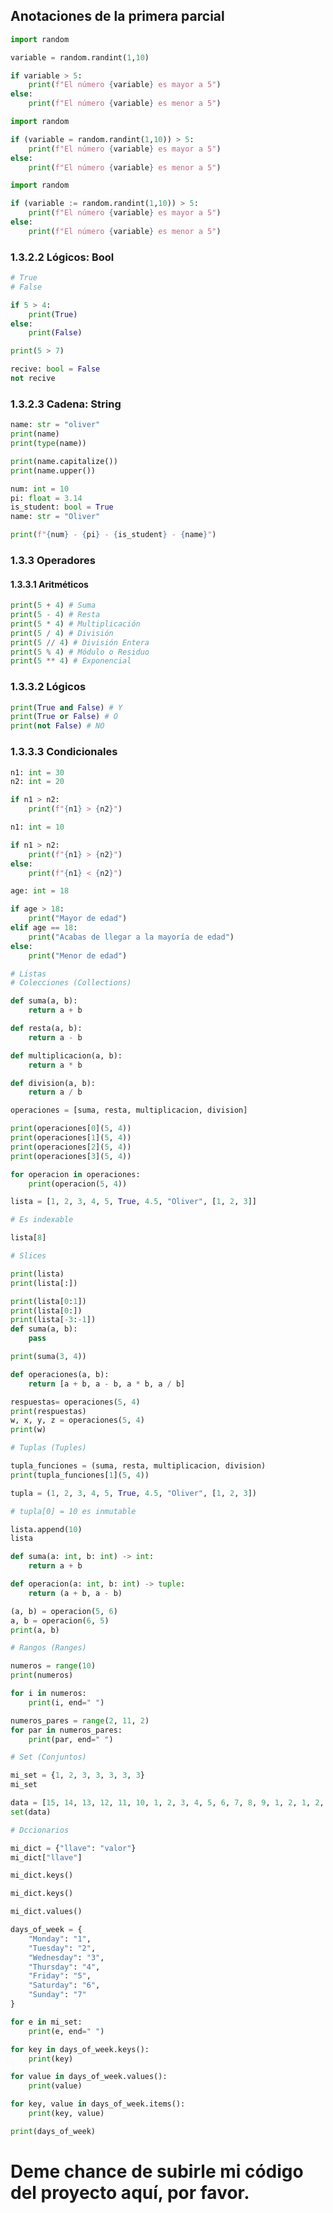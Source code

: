 ## Anotaciones de la primera parcial

~~~ python
import random

variable = random.randint(1,10)

if variable > 5:
    print(f"El número {variable} es mayor a 5")
else:
    print(f"El número {variable} es menor a 5")
~~~
~~~ python
import random

if (variable = random.randint(1,10)) > 5:
    print(f"El número {variable} es mayor a 5")
else:
    print(f"El número {variable} es menor a 5")
~~~
~~~ python
import random

if (variable := random.randint(1,10)) > 5:
    print(f"El número {variable} es mayor a 5")
else:
    print(f"El número {variable} es menor a 5")
~~~
### 1.3.2.2 Lógicos: Bool
~~~ python
# True
# False

if 5 > 4:
    print(True)
else:
    print(False)

print(5 > 7)

recive: bool = False
not recive
~~~
### 1.3.2.3 Cadena: String
~~~ python
name: str = "oliver"
print(name)
print(type(name))

print(name.capitalize())
print(name.upper())
~~~
~~~ python
num: int = 10
pi: float = 3.14
is_student: bool = True
name: str = "Oliver"

print(f"{num} - {pi} - {is_student} - {name}")
~~~
### 1.3.3 Operadores
#### 1.3.3.1 Aritméticos
~~~ python
print(5 + 4) # Suma
print(5 - 4) # Resta
print(5 * 4) # Multiplicación
print(5 / 4) # División
print(5 // 4) # División Entera
print(5 % 4) # Módulo o Residuo
print(5 ** 4) # Exponencial
~~~
### 1.3.3.2 Lógicos
~~~ python
print(True and False) # Y
print(True or False) # O
print(not False) # NO
~~~
### 1.3.3.3 Condicionales
~~~ python
n1: int = 30
n2: int = 20

if n1 > n2:
    print(f"{n1} > {n2}")
~~~
~~~ python
n1: int = 10

if n1 > n2:
    print(f"{n1} > {n2}")
else:
    print(f"{n1} < {n2}")
~~~
~~~ python
age: int = 18

if age > 18:
    print("Mayor de edad")
elif age == 18:
    print("Acabas de llegar a la mayoría de edad")
else:
    print("Menor de edad")
~~~
~~~ python
# Listas
# Colecciones (Collections)

def suma(a, b):
    return a + b

def resta(a, b):
    return a - b

def multiplicacion(a, b):
    return a * b

def division(a, b):
    return a / b

operaciones = [suma, resta, multiplicacion, division]

print(operaciones[0](5, 4))
print(operaciones[1](5, 4))
print(operaciones[2](5, 4))
print(operaciones[3](5, 4))

for operacion in operaciones:
    print(operacion(5, 4))

lista = [1, 2, 3, 4, 5, True, 4.5, "Oliver", [1, 2, 3]]
~~~
~~~ python
# Es indexable

lista[8]
~~~
~~~ python
# Slices

print(lista)
print(lista[:])

print(lista[0:1])
print(lista[0:])
print(lista[-3:-1])
def suma(a, b):
    pass

print(suma(3, 4))
~~~
~~~ python
def operaciones(a, b):
    return [a + b, a - b, a * b, a / b]

respuestas= operaciones(5, 4)
print(respuestas)
w, x, y, z = operaciones(5, 4)
print(w)
~~~
~~~ python
# Tuplas (Tuples)

tupla_funciones = (suma, resta, multiplicacion, division)
print(tupla_funciones[1](5, 4))

tupla = (1, 2, 3, 4, 5, True, 4.5, "Oliver", [1, 2, 3])
~~~
~~~ python
# tupla[0] = 10 es inmutable

lista.append(10)
lista
~~~
~~~ python
def suma(a: int, b: int) -> int:
    return a + b

def operacion(a: int, b: int) -> tuple:
    return (a + b, a - b)

(a, b) = operacion(5, 6)
a, b = operacion(6, 5)
print(a, b)
~~~
~~~ python
# Rangos (Ranges)

numeros = range(10)
print(numeros)
~~~
~~~ python
for i in numeros:
    print(i, end=" ")
~~~
~~~ python
numeros_pares = range(2, 11, 2)
for par in numeros_pares:
    print(par, end=" ")
~~~
~~~ python
# Set (Conjuntos)

mi_set = {1, 2, 3, 3, 3, 3, 3}
mi_set
~~~
~~~ python
data = [15, 14, 13, 12, 11, 10, 1, 2, 3, 4, 5, 6, 7, 8, 9, 1, 2, 1, 2, 1, 2, 1, 2]
set(data)
~~~
~~~ python
# Dccionarios

mi_dict = {"llave": "valor"}
mi_dict["llave"]
~~~
~~~ python
mi_dict.keys()
~~~
~~~ python
mi_dict.keys()
~~~
~~~ python
mi_dict.values()
~~~
~~~ python
days_of_week = {
    "Monday": "1",
    "Tuesday": "2",
    "Wednesday": "3",
    "Thursday": "4",
    "Friday": "5",
    "Saturday": "6",
    "Sunday": "7"
}

for e in mi_set:
    print(e, end=" ")

for key in days_of_week.keys():
    print(key)

for value in days_of_week.values():
    print(value)

for key, value in days_of_week.items():
    print(key, value)

print(days_of_week)
~~~
# Deme chance de subirle mi código del proyecto aquí, por favor.
